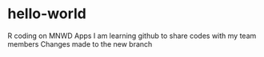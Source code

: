 # hello-world
R coding on MNWD Apps
I am learning github to share codes with my team members
Changes made to the new branch
